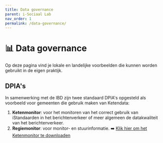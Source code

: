 ```yaml
---
title: Data governance
parent: i-Sociaal Lab
nav_order: 1
permalink: /data-governance/
---
```


# 📊 Data governance
Op deze pagina vind je lokale en landelijke voorbeelden die kunnen worden gebruikt in de eigen praktijk. 

## DPIA's
In samenwerking met de IBD zijn twee standaard DPIA's opgesteld als voorbeeld voor gemeenten die gebruik maken van Ketendata: 
1. **Ketenmonitor**: voor het monitoren van het correct gebruik van iStandaarden in het berichtenverkeer of meer algemeen de datakwaliteit van het berichtenverkeer.
2. **Regiemonitor**: voor monitor- en stuurinformatie.
➡️ [Klik hier om het Ketenmonitor te downloaden](https://i-sociaal-lab.github.io/Site/data-governance/DPIA-Ketenmonitor.docx)



